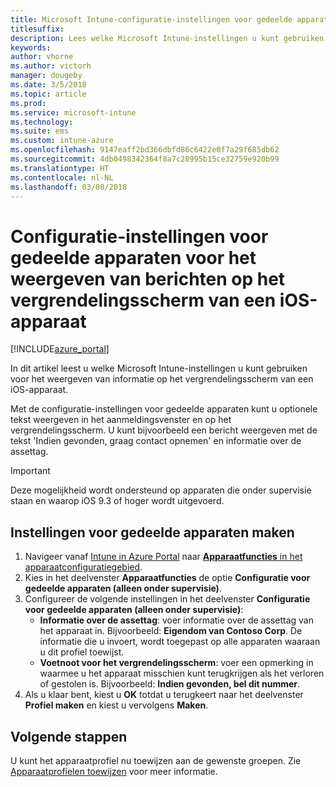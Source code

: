 ```yaml
---
title: Microsoft Intune-configuratie-instellingen voor gedeelde apparaten voor iOS
titlesuffix: 
description: Lees welke Microsoft Intune-instellingen u kunt gebruiken voor het weergeven van informatie op het vergrendelingsscherm van een iOS-apparaat.
keywords: 
author: vhorne
ms.author: victorh
manager: dougeby
ms.date: 3/5/2018
ms.topic: article
ms.prod: 
ms.service: microsoft-intune
ms.technology: 
ms.suite: ems
ms.custom: intune-azure
ms.openlocfilehash: 9147eaff2bd366dbfd86c6422e0f7a29f685db62
ms.sourcegitcommit: 4db0498342364f8a7c28995b15ce32759e920b99
ms.translationtype: HT
ms.contentlocale: nl-NL
ms.lasthandoff: 03/08/2018
---
```

# <a name="shared-device-configuration-settings-to-display-messages-on-the-ios-device-lock-screen"></a>Configuratie-instellingen voor gedeelde apparaten voor het weergeven van berichten op het vergrendelingsscherm van een iOS-apparaat

[!INCLUDE[azure_portal](./includes/azure_portal.md)]

In dit artikel leest u welke Microsoft Intune-instellingen u kunt gebruiken voor het weergeven van informatie op het vergrendelingsscherm van een iOS-apparaat.

Met de configuratie-instellingen voor gedeelde apparaten kunt u optionele tekst weergeven in het aanmeldingsvenster en op het vergrendelingsscherm. U kunt bijvoorbeeld een bericht weergeven met de tekst 'Indien gevonden, graag contact opnemen' en informatie over de assettag. 

>[!IMPORTANT]
> Deze mogelijkheid wordt ondersteund op apparaten die onder supervisie staan en waarop iOS 9.3 of hoger wordt uitgevoerd.

## <a name="create-shared-device-settings"></a>Instellingen voor gedeelde apparaten maken

1. Navigeer vanaf [Intune in Azure Portal](https://portal.azure.com) naar [ **Apparaatfuncties** in het apparaatconfiguratiegebied](device-features-configure.md). 
1. Kies in het deelvenster **Apparaatfuncties** de optie **Configuratie voor gedeelde apparaten (alleen onder supervisie)**.
2. Configureer de volgende instellingen in het deelvenster **Configuratie voor gedeelde apparaten (alleen onder supervisie)**:
    - **Informatie over de assettag**: voer informatie over de assettag van het apparaat in. Bijvoorbeeld: **Eigendom van Contoso Corp**. De informatie die u invoert, wordt toegepast op alle apparaten waaraan u dit profiel toewijst.
    - **Voetnoot voor het vergrendelingsscherm**: voer een opmerking in waarmee u het apparaat misschien kunt terugkrijgen als het verloren of gestolen is. Bijvoorbeeld: **Indien gevonden, bel dit nummer**.
3. Als u klaar bent, kiest u **OK** totdat u terugkeert naar het deelvenster **Profiel maken** en kiest u vervolgens **Maken**. 


## <a name="next-steps"></a>Volgende stappen

U kunt het apparaatprofiel nu toewijzen aan de gewenste groepen. Zie [Apparaatprofielen toewijzen](device-profile-assign.md) voor meer informatie.
